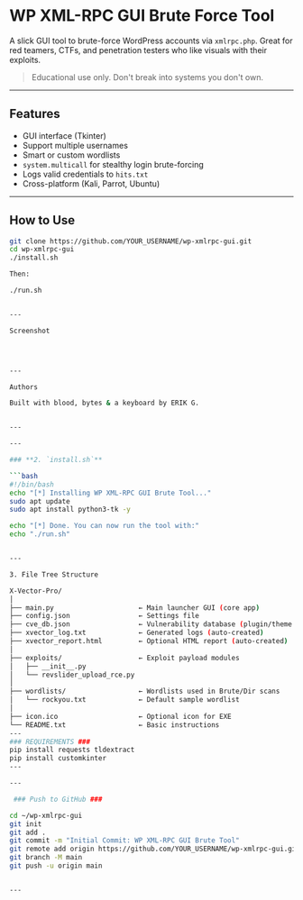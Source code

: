 

# WP XML-RPC GUI Brute Force Tool

A slick GUI tool to brute-force WordPress accounts via `xmlrpc.php`. Great for red teamers, CTFs, and penetration testers who like visuals with their exploits.

> Educational use only. Don't break into systems you don't own.

---

## Features

- GUI interface (Tkinter)
- Support multiple usernames
- Smart or custom wordlists
- `system.multicall` for stealthy login brute-forcing
- Logs valid credentials to `hits.txt`
- Cross-platform (Kali, Parrot, Ubuntu)

---

## How to Use

```bash
git clone https://github.com/YOUR_USERNAME/wp-xmlrpc-gui.git
cd wp-xmlrpc-gui
./install.sh

Then:

./run.sh


---

Screenshot




---

Authors

Built with blood, bytes & a keyboard by ERIK G.


---

---

### **2. `install.sh`**

```bash
#!/bin/bash
echo "[*] Installing WP XML-RPC GUI Brute Tool..."
sudo apt update
sudo apt install python3-tk -y

echo "[*] Done. You can now run the tool with:"
echo "./run.sh"


---

3. File Tree Structure

X-Vector-Pro/
│
├── main.py                     ← Main launcher GUI (core app)
├── config.json                 ← Settings file
├── cve_db.json                 ← Vulnerability database (plugin/theme CVEs)
├── xvector_log.txt             ← Generated logs (auto-created)
├── xvector_report.html         ← Optional HTML report (auto-created)
│
├── exploits/                   ← Exploit payload modules
│   ├── __init__.py
│   └── revslider_upload_rce.py
│
├── wordlists/                  ← Wordlists used in Brute/Dir scans
│   └── rockyou.txt             ← Default sample wordlist
│
├── icon.ico                    ← Optional icon for EXE
└── README.txt                  ← Basic instructions
---
### REQUIREMENTS ###
pip install requests tldextract
pip install customkinter
---

---

 ### Push to GitHub ###

cd ~/wp-xmlrpc-gui
git init
git add .
git commit -m "Initial Commit: WP XML-RPC GUI Brute Tool"
git remote add origin https://github.com/YOUR_USERNAME/wp-xmlrpc-gui.git
git branch -M main
git push -u origin main


---

